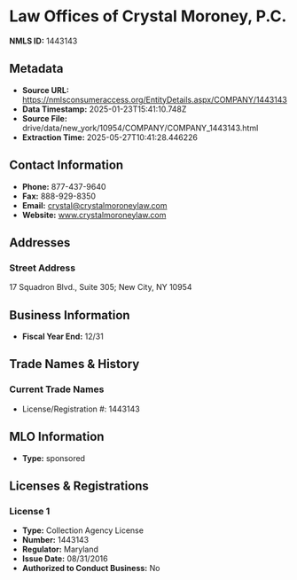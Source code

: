 # Law Offices of Crystal Moroney, P.C.

**NMLS ID:** 1443143

## Metadata
- **Source URL:** https://nmlsconsumeraccess.org/EntityDetails.aspx/COMPANY/1443143
- **Data Timestamp:** 2025-01-23T15:41:10.748Z
- **Source File:** drive/data/new_york/10954/COMPANY/COMPANY_1443143.html
- **Extraction Time:** 2025-05-27T10:41:28.446226

## Contact Information
- **Phone:** 877-437-9640
- **Fax:** 888-929-8350
- **Email:** crystal@crystalmoroneylaw.com
- **Website:** www.crystalmoroneylaw.com

## Addresses
### Street Address
17 Squadron Blvd., Suite 305; New City, NY 10954

## Business Information
- **Fiscal Year End:** 12/31

## Trade Names & History
### Current Trade Names
- License/Registration #: 1443143

## MLO Information
- **Type:** sponsored

## Licenses & Registrations

### License 1
- **Type:** Collection Agency License
- **Number:** 1443143
- **Regulator:** Maryland
- **Issue Date:** 08/31/2016
- **Authorized to Conduct Business:** No

